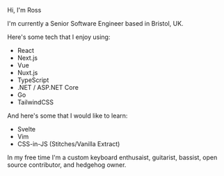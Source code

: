 Hi, I'm Ross

I'm currently a Senior Software Engineer based in Bristol, UK.

Here's some tech that I enjoy using:

- React
- Next.js
- Vue
- Nuxt.js
- TypeScript
- .NET / ASP.NET Core
- Go
- TailwindCSS

And here's some that I would like to learn:

- Svelte
- Vim
- CSS-in-JS (Stitches/Vanilla Extract)

In my free time I'm a custom keyboard enthusaist, guitarist, bassist, open source contributor, and hedgehog owner.
